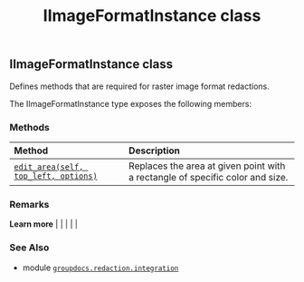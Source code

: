 ﻿---
title: IImageFormatInstance class
second_title: GroupDocs.Redaction for Python via .NET API References
description: 
type: docs
weight: 50
url: /python-net/groupdocs.redaction.integration/iimageformatinstance/
is_root: false
---

## IImageFormatInstance class

Defines methods that are required for raster image format redactions.



The IImageFormatInstance type exposes the following members:

### Methods
| Method | Description |
| :- | :- |
| [`edit_area(self, top_left, options)`](/redaction/python-net/groupdocs.redaction.integration/iimageformatinstance/edit_area/#aspose.pydrawing.point-groupdocs.redaction.redactions.regionreplacementoptions) | Replaces the area at given point with a rectangle of specific color and size. |



### Remarks 


**Learn more** |
|
 |
 |
 |

### See Also
* module [`groupdocs.redaction.integration`](..)
